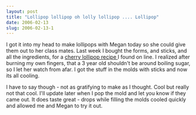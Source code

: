 ```yaml
---
layout: post
title: "Lollipop lollipop oh lolly lollipop .... Lollipop"
date: 2006-02-13
slug: 2006-02-13-1
---
```


I got it into my head to make lollipops with Megan today so she could give them out to her class mates.  Last week I bought the forms, and sticks, and all the ingredients, for a  [ cherry lollipop recipe ](http://www.foodreference.com/html/cherrylollipopsr.html) I found on line.  I realized after burning my own fingers, that a 3 year old shouldn&apos;t be around boiling sugar, so I let her watch from afar.  I got the stuff in the molds with sticks and now its all cooling. 

I have to say though - not as gratifying to make as I thought.  Cool but really not that cool.  I&apos;ll update later when I pop the mold and let you know if they came out.  It does taste great - drops while filling the molds cooled quickly and allowed me and Megan to try it out.


